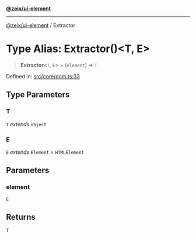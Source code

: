 [**@zeix/ui-element**](../README.md)

***

[@zeix/ui-element](../globals.md) / Extractor

# Type Alias: Extractor()\<T, E\>

> **Extractor**\<`T`, `E`\> = (`element`) => `T`

Defined in: [src/core/dom.ts:33](https://github.com/zeixcom/ui-element/blob/2605753812ae73569ed9fdbb08b86e62a74ff14d/src/core/dom.ts#L33)

## Type Parameters

### T

`T` *extends* `object`

### E

`E` *extends* `Element` = `HTMLElement`

## Parameters

### element

`E`

## Returns

`T`
